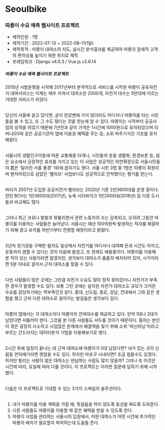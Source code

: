 # Seoulbike
<h3>따릉이 수요 예측 웹사이트 프로젝트</h3>

<ul>
<li>제작인원 : 1명</li>
<li>제작기간 : 2022-07-13 ~ 2022-08-11(1달)</li>
<li>제작목적 : 따릉이 대여소의 지도, 실시간 분석결과를 제공하여 따릉이 잠재적 고객의 편의성을 높이기 위한 취지로 제작</li>
<li>프레임워크 : Django v4.0.3 / Vue.js v2.6.14</li>

</ul>
<h5>따릉이 수요 예측 웹사이트 프로젝트</h5>
2015년 시범운행을 시작해 2017년부터 본격적으로 서비스를 시작한 따릉이 공유자전거 대여서비스는 이제는 매우 커져서
대여소만 2000개, 자전거 대수는 5만대에 이르는 거대한 서비스가 되었다.<br/><br/>

당신이 서울에 살고 있다면, 굳이 한강변에 가지 않더라도 어디서나 따릉이를 타는 시민들을 볼 수 있고, 또 그 수도 많다는 것을
한눈에 알 수 있다. 따릉이는 시작부터 공공사업의 성격을 띄었기 때문에 7년전과 같이 가격은 1시간에 1000원으로 유지되었으며
티머니GO와 같은 공공기관의 앱에 이용권 혜택을 주는 등, 소위 퍼주기식인 기조를 유지해왔다.<br/><br/>

서울시의 생활인구이동에 따른 교통체증 타개나, 시민들의 운동 생활화, 환경보존 등, 많은 요소에서 긍정적인
효과를 가지고 있는 이 사업은 성공적인 외연확장으로 서울시민들이 뽑은 '달라진 서울 풍경' 1위에 꼽히기도 했다. 서울 시민 3명 중
1명은 따릉이 회원이며 밴치마킹으로 삼았던 '밸리브' 사업보다도 성공적으로 안착했다는 평가를 받는다.<br/><br/>

파리가 2007년 도입한 공공자전거 밸리브는 2020년 기준 2만3600대를 운영 중이다. 
런던 BCH는 1만3600대(2017년), 뉴욕 시티바이크 1만2000대(2018년) 등 다른 도시들과 비교해도 많다.<br/><br/>

그러나 최근 코로나 발발과 맞물리면서 관련 노동자의 수는 감축되고, 오히려 그동안 따릉이를 이용하는 사람들은 늘어났다.
서울시는 매년 100억원씩 발생하는 적자를 해결하기 위해 광고 유치를 하반기부터 진행할 예정이라고 밝혔다.<br/><br/>

3년차 정기권을 구매한 필자도 일상에서 자전거를 어디서나 대여해 
돈과 시간도 아끼고, 운동까지 겸할 수 있다는 것이 마음에 들었고, 또 현재도 애용중이다. 따릉이를 이용해 본 적이 있는
사람이라면 알겠지만, 생각보다 대여소가 촘촘히 배치되어 있어, 시가지라면 5분 이내로 걸어서 근처 대여소를 찾을 수 있다.<br/><br/>

다만 사람들이 많은 곳에는 그만큼 자전거 수요도 많아 정작 찾아갔더니 자전거가 부족한 경우가 발생할 수도 있다.
보통 그런 곳에는 설치된 자전거 대여소도 규모가 크지만 수요를 감당하기에는 역부족인것 같다.
홍대, 신도림, 종로, 강남, 건대에서 그와 같은 경험을 했고 근처 다른 대여소로 걸어가는 발걸음은 생각보다 길다.<br/><br/>

따릉이 앱에서는 각 대여소마다 따릉이의 잔여대수를 제공하고 있다. 만약 1대나 2대가 남았다면 서둘러야 한다.
그것을 본 다른 사람들도 서두를 것이기 때문이다. 필자는 본인이 겪은 굉장히 사소하고 시덥잖은 문제에서 해결책을 찾기 위해
소위 '머신러닝'이라고 부르는 간드러지는 데이터분석 기법을 이용해보기로 했다.<br/><br/>

2시간 후에 일정이 끝나는 데 근처 대여소에 따릉이가 5대 남았다면? 내가 있는 곳이 신림동 언덕배기라면 괜찮을 수도 있다.
하지만 마포구 시내라면? 조금 힘들수도 있겠다. 하지만 빌리는 사람이 많은 대여소는 반납하는 사람도 많지
않을까? 그러나 또 이것은 시간에 따라, 요일에 따라 다를 것이다. 이 프로젝트는 이러한
질문에 답하기 위해 시작했다.<br/><br/>

다음은 이 프로젝트로 기대할 수 있는 3가지 스케일의 솔루션이다.<br/><br/>
<ol>
<li>내가 따릉이를 이용 계획을 가질 때, 헛걸음을 하지 않도록 동선을 짜도록 도와준다.</li>
<li>다른 사람들도 따릉이를 이용할 때 같은 혜택을 받을 수 있도록 한다.</li>
<li>따릉이 사업을 관리하는 서울시의 입장에서, 어떤 대여소가 어떤 시간에 추가적인 따릉이 배치가 필요할지 파악하는데 도움을 준다.</li>
</ol>

    

